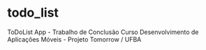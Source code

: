# todo_list
ToDoList App - Trabalho de Conclusão Curso Desenvolvimento de Aplicações Móveis - Projeto Tomorrow / UFBA
